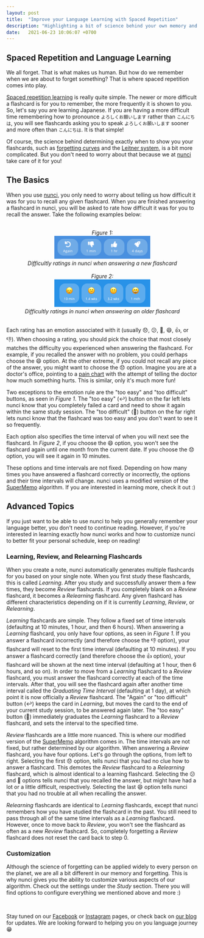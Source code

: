 ```yaml
---
layout: post
title:  "Improve your Language Learning with Spaced Repetition"
description: "Highlighting a bit of science behind your own memory and helping you understand how nunci can help you never forget a language"
date:   2021-06-23 10:06:07 +0700
---
```


## Spaced Repetition and Language Learning

We all forget. That is what makes us human. But how do we remember when we are about to forget something? That is where spaced repetition comes into play.

[Spaced repetition learning](https://en.wikipedia.org/wiki/Spaced_repetition) is really quite simple. The newer or more difficult a flashcard is for you to remember, the more frequently it is shown to you. So, let's say you are learning Japanese. If you are having a more difficult time remembering how to pronounce `よろしくお願いします` rather than `こんにちは`, you will see flashcards asking you to speak `よろしくお願いします` sooner and more often than `こんにちは`. It is that simple!

Of course, the science behind determining exactly when to show you your flashcards, such as [forgetting curves](https://en.wikipedia.org/wiki/Forgetting_curve) and the [Leitner system](https://en.wikipedia.org/wiki/Leitner_system), is a bit more complicated. But you don't need to worry about that because we at [nunci](https://nunci.app) take care of it for you!

## The Basics

When you use [nunci](https://nunci.app), you only need to worry about telling us how difficult it was for you to recall any given flashcard. When you are finished answering a flashcard in nunci, you will be asked to rate how difficult it was for you to recall the answer. Take the following examples below:

<br>
<div style="text-align:center">
<em>Figure 1:<br></em>
<img id="blog-img" src="/images/spaced-repetition-ratings-short.jpg" width="50%"/>
<br>
<em>Difficultly ratings in nunci when answering a new flashcard<br></em>
</div>
<br>
<div style="text-align:center">
<em>Figure 2:<br></em>
<img id="blog-img" src="/images/spaced-repetition-ratings-full.jpg" width="50%"/>
<br>
<em>Difficultly ratings in nunci when answering an older flashcard</em>
</div>
<br>

Each rating has an emotion associated with it (usually 😞, 😕, 🙂, 😄, 👍, or 👎). When choosing a rating, you should pick the choice that most closely matches the difficulty you experienced when answering the flashcard. For example, if you recalled the answer with no problem, you could perhaps choose the 😄 option. At the other extreme, if you could not recall any piece of the answer, you might want to choose the 😞 option. Imagine you are at a doctor's office, pointing to a [pain chart](https://en.wikipedia.org/wiki/Pain_scale) with the attempt of telling the doctor how much something hurts. This is similar, only it's much more fun!

Two exceptions to the emotion rule are the "too easy" and "too difficult" buttons, as seen in *Figure 1*. The "too easy" (↩️) button on the far left lets nunci know that you completely failed a card and need to show it again within the same study session. The "too difficult" (🚀) button on the far right lets nunci know that the flashcard was too easy and you don't want to see it so frequently.

Each option also specifies the time interval of when you will next see the flashcard. In *Figure 2*, if you choose the 😄 option, you won't see the flashcard again until one month from the current date. If you choose the 😞 option, you will see it again in 10 minutes.

These options and time intervals are not fixed. Depending on how many times you have answered a flashcard correctly or incorrectly, the options and their time intervals will change. nunci uses a modified version of the [SuperMemo](https://en.wikipedia.org/wiki/SuperMemo) algorithm. If you are interested in learning more, check it out :)

## Advanced Topics

If you just want to be able to use nunci to help you generally remember your language better, you don't need to continue reading. However, if you're interested in learning exactly how nunci works and how to customize nunci to better fit your personal schedule, keep on reading!

### Learning, Review, and Relearning Flashcards

When you create a note, nunci automatically generates multiple flashcards for you based on your single note. When you first study these flashcards, this is called *Learning*. After you study and successfully answer them a few times, they become *Review* flashcards. If you completely blank on a *Review* flashcard, it becomes a *Relearning* flashcard. Any given flashcard has different characteristics depending on if it is currently *Learning*, *Review*, or *Relearning*.

*Learning* flashcards are simple. They follow a fixed set of time intervals (defaulting at 10 minutes, 1 hour, and then 6 hours). When answering a *Learning* flashcard, you only have four options, as seen in *Figure 1*. If you answer a flashcard incorrectly (and therefore choose the 👎 option), your flashcard will reset to the first time interval (defaulting at 10 minutes). If you answer a flashcard correctly (and therefore choose the 👍 option), your flashcard will be shown at the next time interval (defaulting at 1 hour, then 6 hours, and so on). In order to move from a *Learning* flashcard to a *Review* flashcard, you must answer the flashcard correctly at each of the time intervals. After that, you will see the flashcard again after another time interval called the *Graduating Time Interval* (defaulting at 1 day), at which point it is now officially a *Review* flashcard. The "Again" or "too difficult" button (↩️) keeps the card in *Learning*, but moves the card to the end of your current study session, to be answered again later. The "too easy" button (🚀) immediately graduates the *Learning* flashcard to a *Review* flashcard, and sets the interval to the specified time.

*Review* flashcards are a little more nuanced. This is where our modified version of the [SuperMemo](https://en.wikipedia.org/wiki/SuperMemo) algorithm comes in. The time intervals are not fixed, but rather determined by our algorithm. When answering a *Review* flashcard, you have four options. Let's go through the options, from left to right. Selecting the first 😞 option, tells nunci that you had no clue how to answer a flashcard. This demotes the *Review* flashcard to a *Relearning* flashcard, which is almost identical to a learning flashcard. Selecting the 😕 and 🙂 options tells nunci that you recalled the answer, but might have had a lot or a little difficult, respectively. Selecting the last 😄 option tells nunci that you had no trouble at all when recalling the answer.

*Relearning* flashcards are identical to *Learning* flashcards, except that nunci remembers how you have studied the flashcard in the past. You still need to pass through all of the same time intervals as a *Learning* flashcard. However, once to move back to *Review*, you won't see the flashcard as often as a new *Review* flashcard. So, completely forgetting a *Review* flashcard does not reset the card back to step 0.

### Customization

Although the science of forgetting can be applied widely to every person on the planet, we are all a bit different in our memory and forgetting. This is why nunci gives you the ability to customize various aspects of our algorithm. Check out the settings under the *Study* section. There you will find options to configure everything we mentioned above and more :)

<br>

Stay tuned on our [Facebook](https://www.facebook.com/nunci-113432470463274) or [Instagram](https://www.instagram.com/nunci.app/) pages, or check back on [our blog](https://nunci.app/blog) for updates. We are looking forward to helping you on you language journey 😁